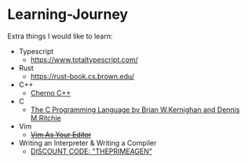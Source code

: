 # Learning-Journey

Extra things I would like to learn:
  - Typescript 
    - https://www.totaltypescript.com/
  - Rust 
    - https://rust-book.cs.brown.edu/
  - C++
    - [Cherno C++](https://www.youtube.com/watch?v=18c3MTX0PK0&list=PLlrATfBNZ98dudnM48yfGUldqGD0S4FFb)
  - C
    - [The C Programming Language by Brian W.Kernighan and Dennis M.Ritchie](https://www.amazon.com/Programming-Language-2nd-Brian-Kernighan/dp/0131103628)
  - Vim
    - ~~[Vim As Your Editor](https://www.youtube.com/watch?v=X6AR2RMB5tE&list=PLm323Lc7iSW_wuxqmKx_xxNtJC_hJbQ7R&ab_channel=ThePrimeagen)~~
  - Writing an Interpreter & Writing a Compiler
    - [DISCOUNT CODE: "THEPRIMEAGEN"](https://thorstenball.lemonsqueezy.com/checkout?cart=fe89b60e-a4a9-46b2-9b69-57e71107ee6f)

